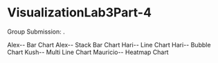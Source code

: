 # VisualizationLab3Part-4



Group Submission: .

Alex-- Bar Chart                                                                                                                                                               Alex-- Stack Bar Chart
Hari-- Line Chart
Hari-- Bubble Chart
Kush-- Multi Line Chart
Mauricio-- Heatmap Chart
